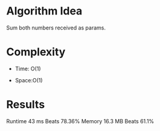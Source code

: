 # Algorithm Idea

Sum both numbers received as params.

# Complexity

- Time: O(1)

- Space:O(1)

# Results

Runtime
43 ms
Beats
78.36%
Memory
16.3 MB
Beats
61.1%